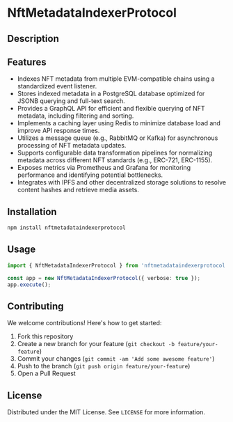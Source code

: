 # NftMetadataIndexerProtocol

## Description



## Features

- Indexes NFT metadata from multiple EVM-compatible chains using a standardized event listener.
- Stores indexed metadata in a PostgreSQL database optimized for JSONB querying and full-text search.
- Provides a GraphQL API for efficient and flexible querying of NFT metadata, including filtering and sorting.
- Implements a caching layer using Redis to minimize database load and improve API response times.
- Utilizes a message queue (e.g., RabbitMQ or Kafka) for asynchronous processing of NFT metadata updates.
- Supports configurable data transformation pipelines for normalizing metadata across different NFT standards (e.g., ERC-721, ERC-1155).
- Exposes metrics via Prometheus and Grafana for monitoring performance and identifying potential bottlenecks.
- Integrates with IPFS and other decentralized storage solutions to resolve content hashes and retrieve media assets.
## Installation

```bash
npm install nftmetadataindexerprotocol
```

## Usage

```typescript
import { NftMetadataIndexerProtocol } from 'nftmetadataindexerprotocol';

const app = new NftMetadataIndexerProtocol({ verbose: true });
app.execute();
```

## Contributing

We welcome contributions! Here's how to get started:

1. Fork this repository
2. Create a new branch for your feature (`git checkout -b feature/your-feature`)
3. Commit your changes (`git commit -am 'Add some awesome feature'`)
4. Push to the branch (`git push origin feature/your-feature`)
5. Open a Pull Request

## License

Distributed under the MIT License. See `LICENSE` for more information.
